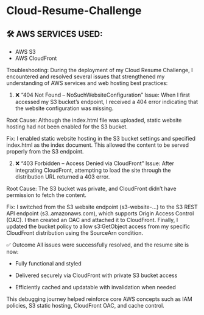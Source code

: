 # Cloud-Resume-Challenge
## 🛠️ AWS SERVICES USED:
- AWS S3
- AWS CloudFront


Troubleshooting:
During the deployment of my Cloud Resume Challenge, I encountered and resolved several issues that strengthened my understanding of AWS services and web hosting best practices:
1. ❌ “404 Not Found – NoSuchWebsiteConfiguration”
Issue:
When I first accessed my S3 bucket’s endpoint, I received a 404 error indicating that the website configuration was missing.

Root Cause:
Although the index.html file was uploaded, static website hosting had not been enabled for the S3 bucket.

Fix:
I enabled static website hosting in the S3 bucket settings and specified index.html as the index document. This allowed the content to be served properly from the S3 endpoint.

2. ❌ “403 Forbidden – Access Denied via CloudFront”
Issue:
After integrating CloudFront, attempting to load the site through the distribution URL returned a 403 error.

Root Cause:
The S3 bucket was private, and CloudFront didn’t have permission to fetch the content.

Fix:
I switched from the S3 website endpoint (s3-website-...) to the S3 REST API endpoint (s3.<region>.amazonaws.com), which supports Origin Access Control (OAC). I then created an OAC and attached it to CloudFront. Finally, I updated the bucket policy to allow s3:GetObject access from my specific CloudFront distribution using the SourceArn condition.

✅ Outcome
All issues were successfully resolved, and the resume site is now:

- Fully functional and styled

- Delivered securely via CloudFront with private S3 bucket access

- Efficiently cached and updatable with invalidation when needed

This debugging journey helped reinforce core AWS concepts such as IAM policies, S3 static hosting, CloudFront OAC, and cache control.
